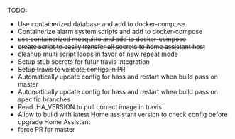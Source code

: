 TODO: 
- Use containerized database and add to docker-compose
- Containerize alarm system scripts and add to docker-compose
- ~~use containerized mosquitto and add to docker-compose~~
- ~~create script to easily transfer all secrets to home assistant host~~
- cleanup multi script loops in favor of new repeat mode
- ~~Setup stub secrets for futur travis integration~~
- ~~Setup travis to validate configs in PR~~
- Automatically update config for hass and restart when build pass on master
- Automatically update config for hass and restart when build pass on specific branches
- Read .HA_VERSION to pull correct image in travis
- Allow to build with latest Home assistant version to check config before upgrade Home Assistant
- force PR for master
